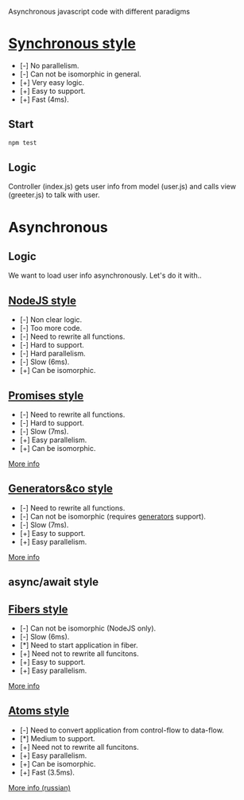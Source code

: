 Asynchronous javascript code with different paradigms

# [Synchronous style](https://github.com/nin-jin/async-js/compare/sync?diff=unified&name=sync)

* [-] No parallelism.
* [-] Can not be isomorphic in general.
* [+] Very easy logic.
* [+] Easy to support.
* [+] Fast (4ms).

## Start
```sh
npm test
```

## Logic

Controller (index.js) gets user info from model (user.js) and calls view (greeter.js) to talk with user.

# Asynchronous

## Logic

We want to load user info asynchronously. Let's do it with..

## [NodeJS style](https://github.com/nin-jin/async-js/compare/sync...async-nodejs)

* [-] Non clear logic.
* [-] Too more code.
* [-] Need to rewrite all functions.
* [-] Hard to support.
* [-] Hard parallelism.
* [-] Slow (6ms).
* [+] Can be isomorphic.

## [Promises style](https://github.com/nin-jin/async-js/compare/sync...async-promises)

* [-] Need to rewrite all functions.
* [-] Hard to support.
* [-] Slow (7ms).
* [+] Easy parallelism.
* [+] Can be isomorphic.

[More info](https://learn.javascript.ru/promise)

## [Generators&co style](https://github.com/nin-jin/async-js/compare/sync...async-generators-co)

* [-] Need to rewrite all functions.
* [-] Can not be isomorphic (requires [generators](https://developer.mozilla.org/en-US/docs/Web/JavaScript/Guide/Iterators_and_Generators) support).
* [-] Slow (7ms).
* [+] Easy to support.
* [+] Easy parallelism.

[More info](https://www.npmjs.com/package/co)

## async/await style

## [Fibers style](https://github.com/nin-jin/async-js/compare/sync...async-fibers)

* [-] Can not be isomorphic (NodeJS only).
* [-] Slow (6ms).
* [*] Need to start application in fiber.
* [+] Need not to rewrite all funcitons.
* [+] Easy to support.
* [+] Easy parallelism.

[More info](https://github.com/laverdet/node-fibers)

## [Atoms style](https://github.com/nin-jin/async-js/compare/sync...async-atoms)

* [-] Need to convert application from control-flow to data-flow.
* [*] Medium to support.
* [+] Need not to rewrite all funcitons.
* [+] Easy parallelism.
* [+] Can be isomorphic.
* [+] Fast (3.5ms).

[More info (russian)](https://habrahabr.ru/post/235121/)
